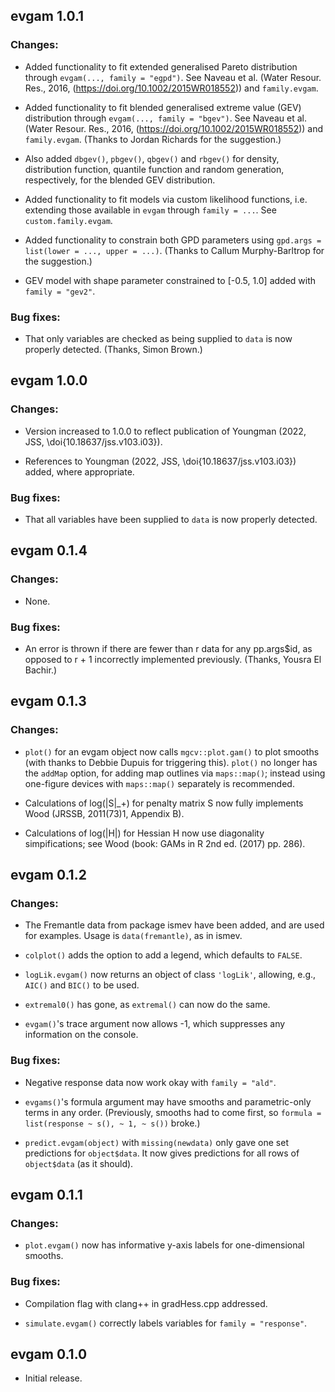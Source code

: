 ## evgam 1.0.1

### Changes:

* Added functionality to fit extended generalised Pareto distribution through `evgam(..., family = "egpd")`. See Naveau et al. (Water Resour. Res., 2016, (https://doi.org/10.1002/2015WR018552)) and `family.evgam`.

* Added functionality to fit blended generalised extreme value (GEV) distribution through `evgam(..., family = "bgev")`. See Naveau et al. (Water Resour. Res., 2016, (https://doi.org/10.1002/2015WR018552)) and `family.evgam`. (Thanks to Jordan Richards for the suggestion.)

* Also added `dbgev()`, `pbgev()`, `qbgev()` and `rbgev()` for density, distribution function, quantile function and random generation, respectively, for the blended GEV distribution.

* Added functionality to fit models via custom likelihood functions, i.e. extending those available in `evgam` through `family = ...`. See `custom.family.evgam`.

* Added functionality to constrain both GPD parameters using `gpd.args = list(lower = ..., upper = ...)`. (Thanks to Callum Murphy-Barltrop for the suggestion.)

* GEV model with shape parameter constrained to [-0.5, 1.0] added with `family = "gev2"`.

### Bug fixes:

* That only variables are checked as being supplied to `data` is now properly detected. (Thanks, Simon Brown.)

## evgam 1.0.0

### Changes:

* Version increased to 1.0.0 to reflect publication of Youngman (2022, JSS, \doi{10.18637/jss.v103.i03}).

* References to Youngman (2022, JSS, \doi{10.18637/jss.v103.i03}) added, where appropriate.

### Bug fixes:

* That all variables have been supplied to `data` is now properly detected.

## evgam 0.1.4

### Changes:

* None.

### Bug fixes:

* An error is thrown if there are fewer than r data for any pp.args$id, as opposed to r + 1 incorrectly implemented previously. (Thanks, Yousra El Bachir.)

## evgam 0.1.3

### Changes:

* `plot()` for an evgam object now calls `mgcv::plot.gam()` to plot smooths (with thanks to Debbie Dupuis for triggering this). `plot()` no longer has the `addMap` option, for adding map outlines via `maps::map()`; instead using one-figure devices with `maps::map()` separately is recommended.

* Calculations of log(|S|_+) for penalty matrix S now fully implements Wood (JRSSB, 2011(73)1, Appendix B).

* Calculations of log(|H|) for Hessian H now use diagonality simpifications; see Wood (book: GAMs in R 2nd ed. (2017) pp. 286).

## evgam 0.1.2

### Changes:

* The Fremantle data from package ismev have been added, and are used for examples. Usage is `data(fremantle)`, as in ismev.

* `colplot()` adds the option to add a legend, which defaults to `FALSE`.

* `logLik.evgam()` now returns an object of class `'logLik'`, allowing, e.g., `AIC()` and `BIC()` to be used.

* `extremal0()` has gone, as `extremal()` can now do the same.

* `evgam()`'s trace argument now allows -1, which suppresses any information on the console.

### Bug fixes:

* Negative response data now work okay with `family = "ald"`.

* `evgams()`'s formula argument may have smooths and parametric-only terms in any order. (Previously, smooths had
    to come first, so `formula = list(response ~ s(), ~ 1, ~ s())` broke.)
    
* `predict.evgam(object)` with `missing(newdata)` only gave one set predictions for `object$data`. It now gives predictions
   for all rows of `object$data` (as it should).

## evgam 0.1.1

### Changes:

* `plot.evgam()` now has informative y-axis labels for one-dimensional smooths.

### Bug fixes:

* Compilation flag with clang++ in gradHess.cpp addressed.

* `simulate.evgam()` correctly labels variables for `family = "response"`.

## evgam 0.1.0

* Initial release.
